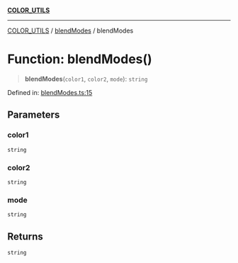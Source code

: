 [**COLOR_UTILS**](../../README.md)

***

[COLOR_UTILS](../../README.md) / [blendModes](../README.md) / blendModes

# Function: blendModes()

> **blendModes**(`color1`, `color2`, `mode`): `string`

Defined in: [blendModes.ts:15](https://github.com/dailker/everyutil/blob/88c583cdd8386be54599315f93f88880d20b94f3/src/color/blendModes.ts#L15)

## Parameters

### color1

`string`

### color2

`string`

### mode

`string`

## Returns

`string`
